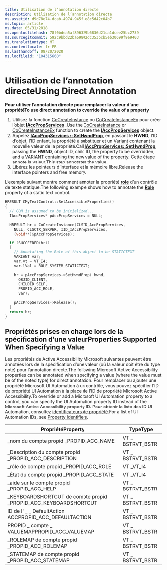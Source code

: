 ```yaml
---
title: Utilisation de l’annotation directe
description: Utilisation de l’annotation directe
ms.assetid: d9d78e74-dcab-4974-945f-e8c5d42c04b7
ms.topic: article
ms.date: 05/31/2018
ms.openlocfilehash: 78f0bdea5af896329b6836d21ca1dcee25bc2739
ms.sourcegitcommit: 592c9bbd22ba69802dc353bcb5eb30699f9e9403
ms.translationtype: MT
ms.contentlocale: fr-FR
ms.lasthandoff: 08/20/2020
ms.locfileid: "104315660"
---
```

# <a name="using-direct-annotation"></a><span data-ttu-id="0ec25-103">Utilisation de l’annotation directe</span><span class="sxs-lookup"><span data-stu-id="0ec25-103">Using Direct Annotation</span></span>

<span data-ttu-id="0ec25-104">**Pour utiliser l’annotation directe pour remplacer la valeur d’une propriété**</span><span class="sxs-lookup"><span data-stu-id="0ec25-104">**To use direct annotation to override the value of a property**</span></span>

1.  <span data-ttu-id="0ec25-105">Utilisez la fonction [CoCreateInstance](/windows/win32/api/combaseapi/nf-combaseapi-cocreateinstance) ou [CoCreateInstanceEx](/windows/win32/api/combaseapi/nf-combaseapi-cocreateinstanceex) pour créer l’objet [**IAccPropServices**](/windows/desktop/api/oleacc/nn-oleacc-iaccpropservices) .</span><span class="sxs-lookup"><span data-stu-id="0ec25-105">Use the [CoCreateInstance](/windows/win32/api/combaseapi/nf-combaseapi-cocreateinstance) or [CoCreateInstanceEx](/windows/win32/api/combaseapi/nf-combaseapi-cocreateinstanceex) function to create the [**IAccPropServices**](/windows/desktop/api/oleacc/nn-oleacc-iaccpropservices) object.</span></span>
2.  <span data-ttu-id="0ec25-106">Appelez [**IAccPropServices :: SetHwndProp**](/windows/desktop/api/Oleacc/nf-oleacc-iaccpropservices-sethwndprop), en passant le **HWND**, l’ID d’objet, l’ID enfant, la propriété à substituer et un [Variant](/windows/win32/api/oaidl/ns-oaidl-variant) contenant la nouvelle valeur de la propriété.</span><span class="sxs-lookup"><span data-stu-id="0ec25-106">Call [**IAccPropServices::SetHwndProp**](/windows/desktop/api/Oleacc/nf-oleacc-iaccpropservices-sethwndprop), passing the **HWND**, object ID, child ID, the property to be overridden, and a [VARIANT](/windows/win32/api/oaidl/ns-oaidl-variant) containing the new value of the property.</span></span> <span data-ttu-id="0ec25-107">Cette étape annote la valeur.</span><span class="sxs-lookup"><span data-stu-id="0ec25-107">This step annotates the value.</span></span>
3.  <span data-ttu-id="0ec25-108">Libérez les pointeurs d’interface et la mémoire libre.</span><span class="sxs-lookup"><span data-stu-id="0ec25-108">Release the interface pointers and free memory.</span></span>

<span data-ttu-id="0ec25-109">L’exemple suivant montre comment annoter la propriété [**role**](role-property.md) d’un contrôle de texte statique.</span><span class="sxs-lookup"><span data-stu-id="0ec25-109">The following example shows how to annotate the [**Role**](role-property.md) property of a static text control.</span></span>


```C++
HRESULT CMyTextControl::SetAccessibleProperties()
{
  // COM is assumed to be initialized...
  IAccPropServices* pAccPropServices = NULL;

  HRESULT hr = CoCreateInstance(CLSID_AccPropServices,
    NULL, CLSCTX_SERVER, IID_IAccPropServices, 
    (void**)&pAccPropServices);

  if (SUCCEEDED(hr))
  {
    // Annotating the Role of this object to be STATICTEXT
    VARIANT var;
    var.vt = VT_I4;
    var.lVal = ROLE_SYSTEM_STATICTEXT;

    hr = pAccPropServices->SetHwndProp(_hwnd,
      OBJID_CLIENT,
      CHILDID_SELF,
      PROPID_ACC_ROLE,
      var);

    pAccPropServices->Release();
  }
  return hr;
}
```



## <a name="properties-supported-when-specifying-a-value"></a><span data-ttu-id="0ec25-110">Propriétés prises en charge lors de la spécification d’une valeur</span><span class="sxs-lookup"><span data-stu-id="0ec25-110">Properties Supported When Specifying a Value</span></span>

<span data-ttu-id="0ec25-111">Les propriétés de Active Accessibility Microsoft suivantes peuvent être annotées lors de la spécification d’une valeur (où la valeur doit être du type noté) pour l’annotation directe.</span><span class="sxs-lookup"><span data-stu-id="0ec25-111">The following Microsoft Active Accessibility properties can be annotated when specifying a value (where the value must be of the noted type) for direct annotation.</span></span> <span data-ttu-id="0ec25-112">Pour remplacer ou ajouter une propriété Microsoft UI Automation à un contrôle, vous pouvez spécifier l’ID de propriété UI Automation à la place de l’ID de propriété Microsoft Active Accessibility.</span><span class="sxs-lookup"><span data-stu-id="0ec25-112">To override or add a Microsoft UI Automation property to a control, you can specify the UI Automation property ID instead of the Microsoft Active Accessibility property ID.</span></span> <span data-ttu-id="0ec25-113">Pour obtenir la liste des ID UI Automation, consultez [identificateurs de propriété](uiauto-entry-propids.md).</span><span class="sxs-lookup"><span data-stu-id="0ec25-113">For a list of UI Automation IDs, see [Property Identifiers](uiauto-entry-propids.md).</span></span>



| <span data-ttu-id="0ec25-114">Propriété</span><span class="sxs-lookup"><span data-stu-id="0ec25-114">Property</span></span>                      | <span data-ttu-id="0ec25-115">Type</span><span class="sxs-lookup"><span data-stu-id="0ec25-115">Type</span></span>     |
|-------------------------------|----------|
| <span data-ttu-id="0ec25-116">\_nom du compte propid \_</span><span class="sxs-lookup"><span data-stu-id="0ec25-116">PROPID\_ACC\_NAME</span></span>             | <span data-ttu-id="0ec25-117">VT \_ BSTR</span><span class="sxs-lookup"><span data-stu-id="0ec25-117">VT\_BSTR</span></span> |
| <span data-ttu-id="0ec25-118">\_Description du compte propid \_</span><span class="sxs-lookup"><span data-stu-id="0ec25-118">PROPID\_ACC\_DESCRIPTION</span></span>      | <span data-ttu-id="0ec25-119">VT \_ BSTR</span><span class="sxs-lookup"><span data-stu-id="0ec25-119">VT\_BSTR</span></span> |
| <span data-ttu-id="0ec25-120">\_rôle de compte propid \_</span><span class="sxs-lookup"><span data-stu-id="0ec25-120">PROPID\_ACC\_ROLE</span></span>             | <span data-ttu-id="0ec25-121">VT \_</span><span class="sxs-lookup"><span data-stu-id="0ec25-121">VT\_I4</span></span>   |
| <span data-ttu-id="0ec25-122">\_État du compte propid \_</span><span class="sxs-lookup"><span data-stu-id="0ec25-122">PROPID\_ACC\_STATE</span></span>            | <span data-ttu-id="0ec25-123">VT \_</span><span class="sxs-lookup"><span data-stu-id="0ec25-123">VT\_I4</span></span>   |
| <span data-ttu-id="0ec25-124">\_aide sur le compte propid \_</span><span class="sxs-lookup"><span data-stu-id="0ec25-124">PROPID\_ACC\_HELP</span></span>             | <span data-ttu-id="0ec25-125">VT \_ BSTR</span><span class="sxs-lookup"><span data-stu-id="0ec25-125">VT\_BSTR</span></span> |
| <span data-ttu-id="0ec25-126">\_KEYBOARDSHORTCUT de compte propid \_</span><span class="sxs-lookup"><span data-stu-id="0ec25-126">PROPID\_ACC\_KEYBOARDSHORTCUT</span></span> | <span data-ttu-id="0ec25-127">VT \_ BSTR</span><span class="sxs-lookup"><span data-stu-id="0ec25-127">VT\_BSTR</span></span> |
| <span data-ttu-id="0ec25-128">ID de l' \_ \_ DefaultAction ACC</span><span class="sxs-lookup"><span data-stu-id="0ec25-128">PROPID\_ACC\_DEFAULTACTION</span></span>    | <span data-ttu-id="0ec25-129">VT \_ BSTR</span><span class="sxs-lookup"><span data-stu-id="0ec25-129">VT\_BSTR</span></span> |
| <span data-ttu-id="0ec25-130">PROPID \_ compte \_ VALUEMAP</span><span class="sxs-lookup"><span data-stu-id="0ec25-130">PROPID\_ACC\_VALUEMAP</span></span>         | <span data-ttu-id="0ec25-131">VT \_ BSTR</span><span class="sxs-lookup"><span data-stu-id="0ec25-131">VT\_BSTR</span></span> |
| <span data-ttu-id="0ec25-132">\_ROLEMAP de compte propid \_</span><span class="sxs-lookup"><span data-stu-id="0ec25-132">PROPID\_ACC\_ROLEMAP</span></span>          | <span data-ttu-id="0ec25-133">VT \_ BSTR</span><span class="sxs-lookup"><span data-stu-id="0ec25-133">VT\_BSTR</span></span> |
| <span data-ttu-id="0ec25-134">\_STATEMAP de compte propid \_</span><span class="sxs-lookup"><span data-stu-id="0ec25-134">PROPID\_ACC\_STATEMAP</span></span>         | <span data-ttu-id="0ec25-135">VT \_ BSTR</span><span class="sxs-lookup"><span data-stu-id="0ec25-135">VT\_BSTR</span></span> |



 

 

 